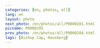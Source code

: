 ```yaml
---
categories: [en, photos, all]
lang: en
layout: photo
next_photo: /en/photos/all/P0000201.html
picname: P0000205
prev_photo: /en/photos/all/P0000204.html
tags: [Bishop Cap, Hausberg]
---
```

